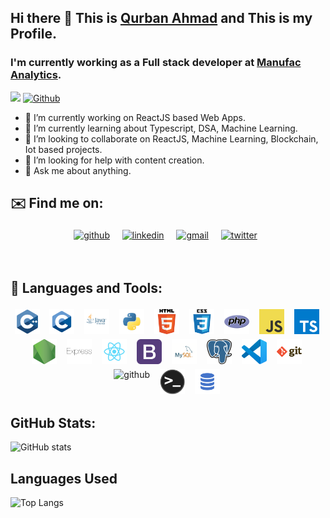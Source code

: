 ## Hi there 👋 This is [Qurban Ahmad](https://www.linkedin.com/in/qurban-ahmad-qur786) and This is my Profile.
### I'm currently working as a Full stack developer at [Manufac Analytics](https://www.linkedin.com/company/manufac-analytics).
![](https://visitor-badge.laobi.icu/badge?page_id=qur786.qur786) 
[![Github](https://img.shields.io/github/followers/qur786?label=Follow&style=social)](https://github.com/qur786)
<!--
**qur786/qur786** is a ✨ _special_ ✨ repository because its `README.md` (this file) appears on your GitHub profile.

Here are some ideas to get you started:
-->
- 🔭 I’m currently working on ReactJS based Web Apps.
- 🌱 I’m currently learning about Typescript, DSA, Machine Learning.
- 👯 I’m looking to collaborate on ReactJS, Machine Learning, Blockchain, Iot based projects.
- 🤔 I’m looking for help with content creation.
- 💬 Ask me about anything.

## ✉️ Find me on:


<p align="center">
<a href="https://github.com/qur786" target="_blank" rel="noopener noreferrer"> <img src="https://img.icons8.com/fluency/2x/github.png" alt="github" height="40" style="vertical-align:top; margin:4px"></a> &nbsp
<a href="https://www.linkedin.com/in/qurban-ahmad-qur786" target="_blank" rel="noopener noreferrer"> <img src="https://cdn-icons-png.flaticon.com/512/174/174857.png" alt="linkedin" height="40" style="vertical-align:top; margin:4px"></a> &nbsp
<a href="mailto:ahmad76qurban@gmail.com"> <img src="https://img.icons8.com/external-justicon-flat-justicon/2x/external-gmail-social-media-justicon-flat-justicon.png" alt="gmail" height="40" style="vertical-align:top; margin:4px"></a> &nbsp
<a href="https://twitter.com/qur67ban"> <img src="https://img.icons8.com/fluency/2x/twitter.png" alt="twitter" height="40" style="vertical-align:top; margin:4px"></a> &nbsp
</p>
<br />

## 🧰 Languages and Tools:
<p align="center">
<img src="https://raw.githubusercontent.com/github/explore/80688e429a7d4ef2fca1e82350fe8e3517d3494d/topics/cpp/cpp.png" alt="C++" height="40" style="vertical-align:top; margin:4px">&nbsp
<img src="https://raw.githubusercontent.com/github/explore/80688e429a7d4ef2fca1e82350fe8e3517d3494d/topics/c/c.png" alt="C" height="40" style="vertical-align:top; margin:4px">&nbsp
<img src="https://raw.githubusercontent.com/github/explore/80688e429a7d4ef2fca1e82350fe8e3517d3494d/topics/java/java.png" alt="Java" height="40" style="vertical-align:top; margin:4px">&nbsp
<img src="https://raw.githubusercontent.com/github/explore/80688e429a7d4ef2fca1e82350fe8e3517d3494d/topics/python/python.png" alt="Python" height="40" style="vertical-align:top; margin:4px">&nbsp
<img src="https://raw.githubusercontent.com/github/explore/80688e429a7d4ef2fca1e82350fe8e3517d3494d/topics/html/html.png" alt="HTML" height="40" style="vertical-align:top; margin:4px">&nbsp
<img src="https://raw.githubusercontent.com/github/explore/80688e429a7d4ef2fca1e82350fe8e3517d3494d/topics/css/css.png" alt="CSS" height="40" style="vertical-align:top; margin:4px">&nbsp
<img src="https://raw.githubusercontent.com/github/explore/80688e429a7d4ef2fca1e82350fe8e3517d3494d/topics/php/php.png" alt="PHP" height="40" style="vertical-align:top; margin:4px">&nbsp
<img src="https://raw.githubusercontent.com/github/explore/80688e429a7d4ef2fca1e82350fe8e3517d3494d/topics/javascript/javascript.png" alt="Javascript" height="40" style="vertical-align:top; margin:4px">&nbsp
<img src="https://raw.githubusercontent.com/github/explore/80688e429a7d4ef2fca1e82350fe8e3517d3494d/topics/typescript/typescript.png" alt="Typescript" height="40" style="vertical-align:top; margin:4px">&nbsp
<img src="https://raw.githubusercontent.com/github/explore/80688e429a7d4ef2fca1e82350fe8e3517d3494d/topics/nodejs/nodejs.png" alt="NodeJS" height="40" style="vertical-align:top; margin:4px">&nbsp
<img src="https://raw.githubusercontent.com/github/explore/80688e429a7d4ef2fca1e82350fe8e3517d3494d/topics/express/express.png" alt="ExpressJS" height="40" style="vertical-align:top; margin:4px">&nbsp
<img src="https://raw.githubusercontent.com/github/explore/80688e429a7d4ef2fca1e82350fe8e3517d3494d/topics/react/react.png" alt="ReactJS" height="40" style="vertical-align:top; margin:4px">&nbsp
<img src="https://raw.githubusercontent.com/github/explore/80688e429a7d4ef2fca1e82350fe8e3517d3494d/topics/bootstrap/bootstrap.png" alt="Bootstrap" height="40" style="vertical-align:top; margin:4px">&nbsp
<img src="https://raw.githubusercontent.com/github/explore/80688e429a7d4ef2fca1e82350fe8e3517d3494d/topics/mysql/mysql.png" alt="MySQL" height="40" style="vertical-align:top; margin:4px">&nbsp
<img src="https://raw.githubusercontent.com/github/explore/80688e429a7d4ef2fca1e82350fe8e3517d3494d/topics/postgresql/postgresql.png" alt="PostgreSQL" height="40" style="vertical-align:top; margin:4px">&nbsp
<img src="https://raw.githubusercontent.com/github/explore/80688e429a7d4ef2fca1e82350fe8e3517d3494d/topics/visual-studio-code/visual-studio-code.png" alt="VS Code" height="40" style="vertical-align:top; margin:4px">&nbsp
<img src="https://raw.githubusercontent.com/github/explore/80688e429a7d4ef2fca1e82350fe8e3517d3494d/topics/git/git.png" alt="Git" height="40" style="vertical-align:top; margin:4px">&nbsp
<img src="https://img.icons8.com/fluency/2x/github.png" alt="github" height="40" style="vertical-align:top; margin:4px">&nbsp
<img src="https://raw.githubusercontent.com/github/explore/80688e429a7d4ef2fca1e82350fe8e3517d3494d/topics/terminal/terminal.png" alt="Git" height="40" style="vertical-align:top; margin:4px">&nbsp
  <img src="https://raw.githubusercontent.com/github/explore/80688e429a7d4ef2fca1e82350fe8e3517d3494d/topics/sql/sql.png" alt="SQL" height="40" style="vertical-align:top; margin:4px">&nbsp
</p>

## GitHub Stats:
![GitHub stats](https://github-readme-stats.vercel.app/api?username=qur786&show_icons=true&theme=vue)
## Languages Used
![Top Langs](https://github-readme-stats.vercel.app/api/top-langs/?username=qur786&theme=vue)
